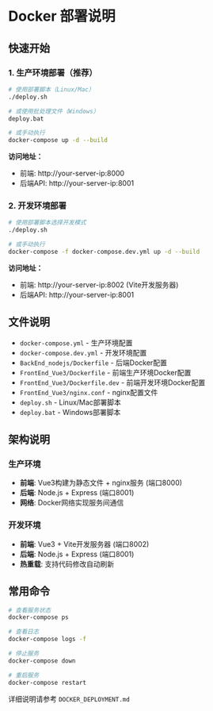 # Docker 部署说明

## 快速开始

### 1. 生产环境部署（推荐）

```bash
# 使用部署脚本（Linux/Mac）
./deploy.sh

# 或使用批处理文件（Windows）
deploy.bat

# 或手动执行
docker-compose up -d --build
```

**访问地址：**
- 前端: http://your-server-ip:8000
- 后端API: http://your-server-ip:8001

### 2. 开发环境部署

```bash
# 使用部署脚本选择开发模式
./deploy.sh

# 或手动执行
docker-compose -f docker-compose.dev.yml up -d --build
```

**访问地址：**
- 前端: http://your-server-ip:8002 (Vite开发服务器)
- 后端API: http://your-server-ip:8001

## 文件说明

- `docker-compose.yml` - 生产环境配置
- `docker-compose.dev.yml` - 开发环境配置
- `BackEnd_nodejs/Dockerfile` - 后端Docker配置
- `FrontEnd_Vue3/Dockerfile` - 前端生产环境Docker配置
- `FrontEnd_Vue3/Dockerfile.dev` - 前端开发环境Docker配置
- `FrontEnd_Vue3/nginx.conf` - nginx配置文件
- `deploy.sh` - Linux/Mac部署脚本
- `deploy.bat` - Windows部署脚本

## 架构说明

### 生产环境
- **前端**: Vue3构建为静态文件 + nginx服务 (端口8000)
- **后端**: Node.js + Express (端口8001)
- **网络**: Docker网络实现服务间通信

### 开发环境
- **前端**: Vue3 + Vite开发服务器 (端口8002)
- **后端**: Node.js + Express (端口8001)
- **热重载**: 支持代码修改自动刷新

## 常用命令

```bash
# 查看服务状态
docker-compose ps

# 查看日志
docker-compose logs -f

# 停止服务
docker-compose down

# 重启服务
docker-compose restart
```

详细说明请参考 `DOCKER_DEPLOYMENT.md` 
